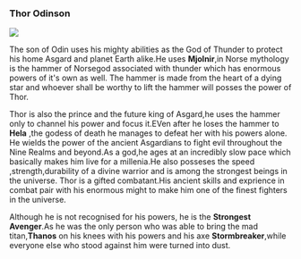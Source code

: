 ### Thor Odinson

![](https://en.wikipedia.org/wiki/Thor_(Ultimate_Marvel_character)#/media/File:Thor_(Ultimate_Marvel_character).jpg)

The son of Odin uses his mighty abilities as the God of Thunder to protect his home Asgard and planet Earth alike.He uses **Mjolnir**,in Norse mythology is the hammer of Norsegod associated with thunder which has enormous powers of it's own as well. The hammer is made from the heart of a dying star and whoever shall be worthy to lift the hammer will posses the power of Thor.

Thor is also the prince and the future king of Asgard,he uses the hammer only to channel his power and focus it.EVen after he loses the hammer to **Hela** ,the godess of death he manages to defeat her with his powers alone.
He wields the power of the ancient Asgardians to fight evil throughout the Nine Realms and beyond.As a god,he ages at an incredibly slow pace which basically makes him live for a millenia.He also posseses the speed ,strength,durability of a divine warrior and is among the strongest beings in the universe.
Thor is a gifted combatant.His ancient skills and exprience in combat pair with his enormous might to make him one of the finest fighters in the universe.


Although he is not recognised for his powers, he is the **Strongest Avenger**.As he was the only person who was able to bring the mad titan,**Thanos** on his knees with his powers and his axe **Stormbreaker**,while everyone else who stood against him were turned into dust. 
